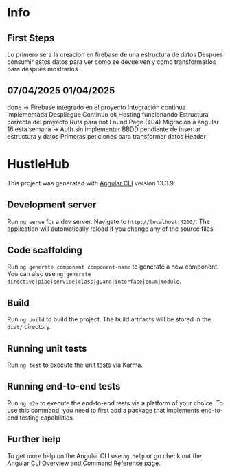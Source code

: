 # Info
## First Steps 
Lo primero sera la creacion en firebase de una estructura de datos
Despues consumir estos datos para ver como se devuelven y como transformarlos para despues mostrarlos

## 07/04/2025 01/04/2025
done ->
        Firebase integrado en el proyecto
        Integración continua implementada
        Despliegue Continuo ok
        Hosting funcionando
        Estructura correcta del proyecto 
        Ruta para not Found Page (404)
        Migración a angular 16 
esta semana -> 
                Auth sin implementar
                BBDD pendiente de insertar estructura y datos
                Primeras peticiones para transformar datos
                Header







# HustleHub

This project was generated with [Angular CLI](https://github.com/angular/angular-cli) version 13.3.9.

## Development server

Run `ng serve` for a dev server. Navigate to `http://localhost:4200/`. The application will automatically reload if you change any of the source files.

## Code scaffolding

Run `ng generate component component-name` to generate a new component. You can also use `ng generate directive|pipe|service|class|guard|interface|enum|module`.

## Build

Run `ng build` to build the project. The build artifacts will be stored in the `dist/` directory.

## Running unit tests

Run `ng test` to execute the unit tests via [Karma](https://karma-runner.github.io).

## Running end-to-end tests

Run `ng e2e` to execute the end-to-end tests via a platform of your choice. To use this command, you need to first add a package that implements end-to-end testing capabilities.

## Further help

To get more help on the Angular CLI use `ng help` or go check out the [Angular CLI Overview and Command Reference](https://angular.io/cli) page.
